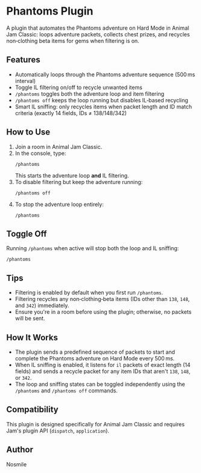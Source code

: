 # Phantoms Plugin

A plugin that automates the Phantoms adventure on Hard Mode in Animal Jam Classic: loops adventure packets, collects chest prizes, and recycles non‑clothing beta items for gems when filtering is on.

## Features

- Automatically loops through the Phantoms adventure sequence (500 ms interval)
- Toggle IL filtering on/off to recycle unwanted items
- `/phantoms` toggles both the adventure loop and item filtering
- `/phantoms off` keeps the loop running but disables IL‑based recycling
- Smart IL sniffing: only recycles items when packet length and ID match criteria (exactly 14 fields, IDs ≠ 138/148/342)

## How to Use

1. Join a room in Animal Jam Classic.
2. In the console, type:
   ```
   /phantoms
   ```
   This starts the adventure loop **and** IL filtering.
3. To disable filtering but keep the adventure running:
   ```
   /phantoms off
   ```
4. To stop the adventure loop entirely:
   ```
   /phantoms
   ```

## Toggle Off

Running `/phantoms` when active will stop both the loop and IL sniffing:

```
/phantoms
```

## Tips

- Filtering is enabled by default when you first run `/phantoms`.
- Filtering recycles any non‑clothing‑beta items (IDs other than `138`, `148`, and `342`) immediately.
- Ensure you're in a room before using the plugin; otherwise, no packets will be sent.

## How It Works

- The plugin sends a predefined sequence of packets to start and complete the Phantoms adventure on Hard Mode every 500 ms.
- When IL sniffing is enabled, it listens for `il` packets of exact length (14 fields) and sends a recycle packet for any item IDs that aren't `138`, `148`, or `342`.
- The loop and sniffing states can be toggled independently using the `/phantoms` and `/phantoms off` commands.

## Compatibility

This plugin is designed specifically for Animal Jam Classic and requires Jam's plugin API (`dispatch`, `application`).

## Author

Nosmile
